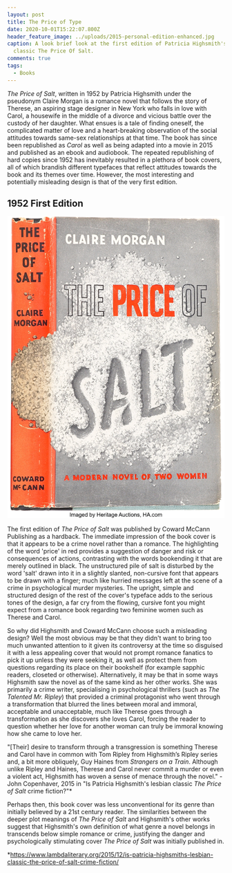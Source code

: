 ```yaml
---
layout: post
title: The Price of Type
date: 2020-10-01T15:22:07.800Z
header_feature_image: ../uploads/2015-personal-edition-enhanced.jpg
caption: A look brief look at the first edition of Patricia Highsmith's lesbian
  classic The Price Of Salt.
comments: true
tags:
  - Books
---
```

*The Price of Salt*, written in 1952 by Patricia Highsmith under the pseudonym Claire Morgan is a romance novel that follows the story of Therese, an aspiring stage designer in New York who falls in love with Carol, a housewife in the middle of a divorce and vicious battle over the custody of her daughter. What ensues is a tale of finding oneself, the complicated matter of love and a heart-breaking observation of the social attitudes towards same-sex relationships at that time. The book has since been republished as *Carol* as well as being adapted into a movie in 2015 and published as an ebook and audiobook. The repeated republishing of hard copies since 1952 has inevitably resulted in a plethora of book covers, all of which brandish different typefaces that reflect attitudes towards the book and its themes over time. However, the most interesting and potentially misleading design is that of the very first edition.

## 1952 First Edition

![](../uploads/1952-edition.jpg "1952 Edition")

The first edition of *The Price of Salt* was published by Coward McCann Publishing as a hardback. The immediate impression of the book cover is that it appears to be a crime novel rather than a romance. The highlighting of the word 'price' in red provides a suggestion of danger and risk or consequences of actions, contrasting with the words bookending it that are merely outlined in black. The unstructured pile of salt is disturbed by the word 'salt' drawn into it in a slightly slanted, non-cursive font that appears to be drawn with a finger; much like hurried messages left at the scene of a crime in psychological murder mysteries. The upright, simple and structured design of the rest of the cover's typeface adds to the serious tones of the design, a far cry from the flowing, cursive font you might expect from a romance book regarding two feminine women such as Therese and Carol.

So why did Highsmith and Coward McCann choose such a misleading design? Well the most obvious may be that they didn't want to bring too much unwanted attention to it given its controversy at the time so disguised it with a less appealing cover that would not prompt romance fanatics to pick it up unless they were seeking it, as well as protect them from questions regarding its place on their bookshelf (for example sapphic readers, closeted or otherwise). Alternatively, it may be that in some ways Highsmith saw the novel as of the same kind as her other works. She was primarily a crime writer, specialising in psychological thrillers (such as *The Talented Mr. Ripley*) that provided a criminal protagonist who went through a transformation that blurred the lines between moral and immoral, acceptable and unacceptable, much like Therese goes through a transformation as she discovers she loves Carol, forcing the reader to question whether her love for another woman can truly be immoral knowing how she came to love her.

"\[Their] desire to transform through a transgression is something Therese and Carol have in common with Tom Ripley from Highsmith’s Ripley series and, a bit more obliquely, Guy Haines from *Strangers on a Train*. Although unlike Ripley and Haines, Therese and Carol never commit a murder or even a violent act, Highsmith has woven a sense of menace through the novel." - John Copenhaver, 2015 in "Is Patricia Highsmith's lesbian classic *The Price of Salt* crime fiction?"*

Perhaps then, this book cover was less unconventional for its genre than initially believed by a 21st century reader. The similarities between the deeper plot meanings of *The Price of Salt* and Highsmith's other works suggest that Highsmith's own definition of what genre a novel belongs in transcends below simple romance or crime, justifying the danger and psychologically stimulating cover *The Price of Salt* was initially published in.

\*<https://www.lambdaliterary.org/2015/12/is-patricia-highsmiths-lesbian-classic-the-price-of-salt-crime-fiction/>